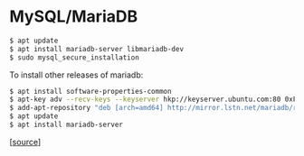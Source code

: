 # MySQL/MariaDB

```bash
$ apt update
$ apt install mariadb-server libmariadb-dev
$ sudo mysql_secure_installation
```

To install other releases of mariadb:

```bash
$ apt install software-properties-common
$ apt-key adv --recv-keys --keyserver hkp://keyserver.ubuntu.com:80 0xF1656F24C74CD1D8
$ add-apt-repository "deb [arch=amd64] http://mirror.lstn.net/mariadb/repo/10.4/ubuntu $VERSION_CODENAME main"
$ apt update
$ apt install mariadb-server
```

[[source](https://www.linuxbabe.com/mariadb/install-mariadb-ubuntu-18-04-18-10)]
